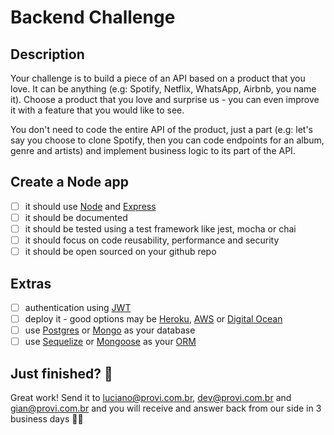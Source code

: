 # Backend Challenge

## Description
Your challenge is to build a piece of an API based on a product that you love.
It can be anything (e.g: Spotify, Netflix, WhatsApp, Airbnb, you name it). Choose a product that you love and surprise us -
you can even improve it with a feature that you would like to see. 

You don't need to code the entire API of the product, just a part (e.g: let's say you choose to clone Spotify, 
then you can code endpoints for an album, genre and artists) and implement business logic to its part of the API.

## Create a Node app
- [ ] it should use [Node] and [Express]
- [ ] it should be documented
- [ ] it should be tested using a test framework like jest, mocha or chai
- [ ] it should focus on code reusability, performance and security
- [ ] it should be open sourced on your github repo

## Extras
- [ ] authentication using [JWT]
- [ ] deploy it - good options may be [Heroku], [AWS] or [Digital Ocean]
- [ ] use [Postgres] or [Mongo] as your database
- [ ] use [Sequelize] or [Mongoose] as your [ORM]

## Just finished? 💯
Great work! Send it to [luciano@provi.com.br], [dev@provi.com.br] and [gian@provi.com.br]
and you will receive and answer back from our side in 3 business days 🏃🏃


[Node]: https://nodejs.org/
[Express]: https://expressjs.com/
[Postgres]: (https://www.postgresql.org/)
[Mongo]: (https://www.mongodb.com/)
[ORM]: (https://en.wikipedia.org/wiki/Object%E2%80%93relational_mapping)
[JWT]: (https://jwt.io/)
[jest]: (https://jestjs.io/)
[mocha]: (https://mochajs.org/)
[chai]: (https://www.chaijs.com/)
[Digital Ocean]: (https://www.digitalocean.com/)
[AWS]: (https://aws.amazon.com/)
[Heroku]: (https://www.heroku.com/)
[Sequelize]: (https://sequelize.org/)
[Mongoose]: (https://mongoosejs.com/)

[luciano@provi.com.br]: (mailto:luciano@provi.com.br)
[gian@provi.com.br]: (mailto:gian@provi.com.br)
[dev@provi.com.br]: (mailto:dev@provi.com.br)
